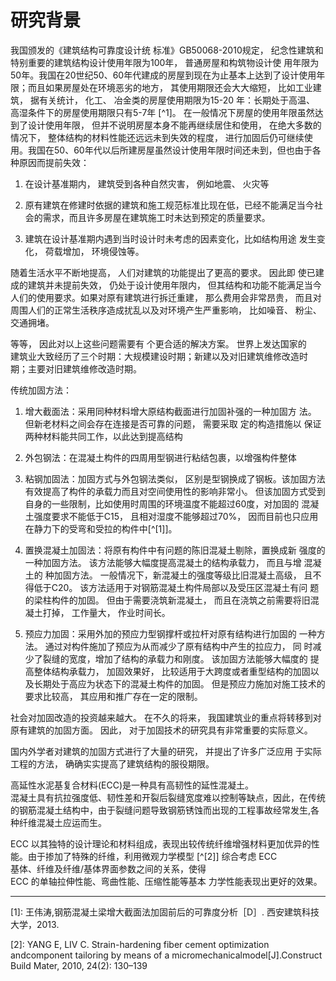 # 研究背景

我国颁发的《建筑结构可靠度设计统 标准》GB50068-2010规定， 纪念性建筑和特别重要的建筑结构设计使用年限为100年， 普通房屋和构筑物设计使 用年限为50年。我国在20世纪50、60年代建成的房屋到现在为止基本上达到了设计使用年限；而且如果房屋处在环境恶劣的地方， 其使用期限还会大大缩短， 比如工业建筑， 据有关统计， 化工、 冶金类的房屋使用期限为15-20 年：长期处于高温、 高湿条件下的房屋使用期限只有5-7年 [^1]。 在一般情况下房屋的使用年限虽然达到了设计使用年限， 但并不说明房屋本身不能再继续居住和使用， 在绝大多数的情况下， 整体结构的材料性能还远远未到失效的程度， 进行加固后仍可继续使用。我国在50、60年代以后所建房屋虽然设计使用年限时间还未到，但也由于各种原因而提前失效：

1. 在设计基准期内， 建筑受到各种自然灾害， 例如地震、 火灾等

2. 原有建筑在修建时依据的建筑和施工规范标准比现在低，已经不能满足当今社会的需求，而且许多房屋在建筑施工时未达到预定的质量要求。

3. 建筑在设计基准期内遇到当时设计时未考虑的因素变化，比如结构用途 发生变化， 荷载增加， 环境侵蚀等。

随着生活水平不断地提高， 人们对建筑的功能提出了更高的要求。 因此即 使已建成的建筑并未提前失效， 仍处于设计使用年限内， 但其结构和功能不能满足当今人们的使用要求。如果对原有建筑进行拆迁重建， 那么费用会非常昂贵， 而且对周围人们的正常生活秩序造成扰乱以及对环境产生严重影响， 比如噪音、 粉尘、 交通拥堵。

等等， 因此对以上这些问题需要有 个更合适的解决方案。 世界上发达国家的  
建筑业大致经历了三个时期：大规模建设时期；新建以及对旧建筑维修改造时  
期；主要对旧建筑维修改造时期。


传统加固方法：

1. 增大截面法：采用同种材料增大原结构截面进行加固补强的一种加固方
法。 但新老材料之间会存在连接是否可靠的问题， 需要采取 定的构造措施以
保证两种材料能共同工作，以此达到提高结构

2. 外包钢法：在混凝土构件的四周用型钢进行粘结包裹，以增强构件整体

3. 粘钢加固法：加固方式与外包钢法类似， 区别是型钢换成了钢板。该加固方法有效提高了构件的承载力而且对空间使用性的影响非常小。 但该加固方式受到自身的一些限制，比如使用时周围的环境温度不能超过60度，对加固的 混凝土强度要求不能低于C15， 且相对湿度不能够超过70%， 因而目前也只应用在静力下的受弯和受拉的构件中[^[1]]。

4. 置换混凝土加固法：将原有构件中有问题的陈旧混凝土剔除，置换成新
强度的一种加固方法。 该方法能够大幅度提高混凝土的结构承载力， 而且与增
混凝土的 种加固方法。 一般情况下，新混凝土的强度等级比旧混凝土高级， 且不得低于C20。 该方法适用于对钢筋混凝土构件局部以及受压区混凝土有问
题的梁柱构件的加固。 但由于需要浇筑新混凝土， 而且在浇筑之前需要将旧混
凝土打掉， 工作量大， 作业时间长。

5. 预应力加固：采用外加的预应力型钢撑杆或拉杆对原有结构进行加固的
一种方法。 通过对构件施加了预应为从而减少了原有结构中产生的拉应力， 同 时减少了裂缝的宽度，增加了结构的承载力和刚度。 该加固方法能够大幅度的
提高整体结构承载力， 加固效果好， 比较适用于大跨度或者重型结构的加固以
及长期处于高应为状态下的混凝土构件的加固。 但是预应力施加对施工技术的 要求比较高， 其应用和推广存在一定的限制。



社会对加固改造的投资越来越大。 在不久的将来， 我国建筑业的重点将转移到对原有建筑的加固方面。 因此， 对于加固技术的研究具有非常重要的实际意义。

国内外学者对建筑的加固方式进行了大量的研究， 并提出了许多广泛应用 于实际工程的方法， 确确实实提高了建筑结构的服役期限。

高延性水泥基复合材料\(ECC\)是一种具有高韧性的延性混凝土。  
混凝土具有抗拉强度低、韧性差和开裂后裂缝宽度难以控制等缺点，因此，在传统的钢筋混凝土结构中，由于裂缝问题导致钢筋锈蚀而出现的工程事故经常发生,各种纤维混凝土应运而生。

ECC 以其独特的设计理论和材料组成，表现出较传统纤维增强材料更加优异的性能。由于掺加了特殊的纤维，利用微观力学模型 [^[2]] 综合考虑 ECC  
基体、纤维及纤维/基体界面参数之间的关系，使得  
ECC 的单轴拉伸性能、弯曲性能、压缩性能等基本
力学性能表现出更好的效果。

---
[1]: 王伟涛,钢筋混凝土梁增大截面法加固前后的可靠度分析［D］. 西安建筑科技大学，2013.


[2]: YANG E, LIV C. Strain-hardening fiber cement optimization andcomponent tailoring by means of a micromechanicalmodel\[J\].Construct Build Mater, 2010, 24\(2\): 130–139


